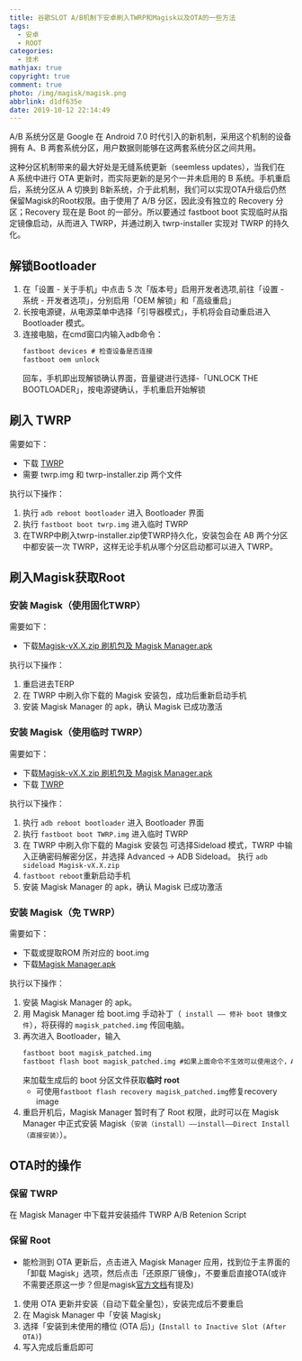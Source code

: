 ```yaml
---
title: 谷歌SLOT A/B机制下安卓刷入TWRP和Magisk以及OTA的一些方法
tags:
  - 安卓
  - ROOT
categories:
  - 技术
mathjax: true
copyright: true
comment: true
photo: /img/magisk/magisk.png
abbrlink: d1df635e
date: 2019-10-12 22:14:49
---
```

A/B 系统分区是 Google 在 Android 7.0 时代引入的新机制，采用这个机制的设备拥有 A、B 两套系统分区，用户数据则能够在这两套系统分区之间共用。
<!-- more -->
这种分区机制带来的最大好处是无缝系统更新（seemless updates），当我们在 A 系统中进行 OTA 更新时，而实际更新的是另个一并未启用的 B 系统。手机重启后，系统分区从 A 切换到 B新系统，介于此机制，我们可以实现OTA升级后仍然保留Magisk的Root权限。由于使用了 A/B 分区，因此没有独立的 Recovery 分区；Recovery 现在是 Boot 的一部分。所以要通过 fastboot boot 实现临时从指定镜像启动，从而进入 TWRP，并通过刷入 twrp-installer 实现对 TWRP 的持久化。

## 解锁Bootloader 

1. 在「设置 - 关于手机」中点击 5 次「版本号」启用开发者选项,前往「设置 - 系统 - 开发者选项」，分别启用「OEM 解锁」和「高级重启」 
2. 长按电源键，从电源菜单中选择「引导器模式」，手机将会自动重启进入 Bootloader 模式。
3. 连接电脑，在cmd窗口内输入adb命令：
   ```cmd
   fastboot devices # 检查设备是否连接
   fastboot oem unlock
   ```
   回车，手机即出现解锁确认界面，音量键进行选择-「UNLOCK THE BOOTLOADER」，按电源键确认，手机重启开始解锁
   

## 刷入 TWRP

需要如下：
- 下载 [TWRP](https://twrp.me/Devices/)
- 需要 twrp.img 和 twrp-installer.zip 两个文件

执行以下操作：
1. 执行 `adb reboot bootloader` 进入 Bootloader 界面
2. 执行 `fastboot boot twrp.img` 进入临时 TWRP
3. 在TWRP中刷入twrp-installer.zip使TWRP持久化，安装包会在 AB 两个分区中都安装一次 TWRP，这样无论手机从哪个分区启动都可以进入 TWRP。

## 刷入Magisk获取Root

### 安装 Magisk（使用固化TWRP）

需要如下：
- 下载[Magisk-vX.X.zip 刷机包及 Magisk Manager.apk](https://forum.xda-developers.com/apps/magisk/official-magisk-v7-universal-systemless-t3473445)

执行以下操作：
1. 重启进去TERP
2. 在 TWRP 中刷入你下载的 Magisk 安装包，成功后重新启动手机
3. 安装 Magisk Manager 的 apk，确认 Magisk 已成功激活

### 安装 Magisk（使用临时 TWRP）

需要如下：
- 下载[Magisk-vX.X.zip 刷机包及 Magisk Manager.apk](https://forum.xda-developers.com/apps/magisk/official-magisk-v7-universal-systemless-t3473445)
- 下载 [TWRP](https://twrp.me/Devices/)

执行以下操作：
1. 执行 `adb reboot bootloader` 进入 Bootloader 界面
2. 执行 `fastboot boot TWRP.img` 进入临时 TWRP
3. 在 TWRP 中刷入你下载的 Magisk 安装包
   可选择Sideload 模式，TWRP 中输入正确密码解密分区，并选择 Advanced -> ADB Sideload。
   执行 `adb sideload Magisk-vX.X.zip`
4. `fastboot reboot`重新启动手机
5. 安装 Magisk Manager 的 apk，确认 Magisk 已成功激活

### 安装 Magisk（免 TWRP）

需要如下：
- 下载或提取ROM 所对应的 boot.img
- 下载[Magisk Manager.apk](https://forum.xda-developers.com/apps/magisk/official-magisk-v7-universal-systemless-t3473445)

执行以下操作：
1. 安装 Magisk Manager 的 apk。
2. 用 Magisk Manager 给 boot.img 手动补丁（` install —— 修补 boot 镜像文件`），将获得的 `magisk_patched.img` 传回电脑。
3. 再次进入 Bootloader，输入
   ```cmd
   fastboot boot magisk_patched.img
   fastboot flash boot magisk_patched.img #如果上面命令不生效可以使用这个，Android 10
   ```
   来加载生成后的 boot 分区文件获取**临时 root** 
   - 可使用`fastboot flash recovery magisk_patched.img`修复recovery image
4. 重启开机后，Magisk Manager 暂时有了 Root 权限，此时可以在 Magisk Manager 中正式安装 Magisk（`安装（install）——install——Direct Install（直接安装）`）。

## OTA时的操作

### 保留 TWRP
在 Magisk Manager 中下载并安装插件 TWRP A/B Retenion Script

### 保留 Root
- 能检测到 OTA 更新后，点击进入 Magisk Manager 应用，找到位于主界面的「卸载 Magisk」选项，然后点击「还原原厂镜像」，不要重启直接OTA(或许不需要还原这一步？但是magisk[官方文档](https://topjohnwu.github.io/Magisk/tutorials.html#ota-installation)有提及)
1. 使用 OTA 更新并安装（自动下载全量包），安装完成后不要重启
2. 在 Magisk Manager 中「安装 Magisk」
3. 选择「安装到未使用的槽位 (OTA 后)」(`Install to Inactive Slot (After OTA)`)
3. 写入完成后重启即可